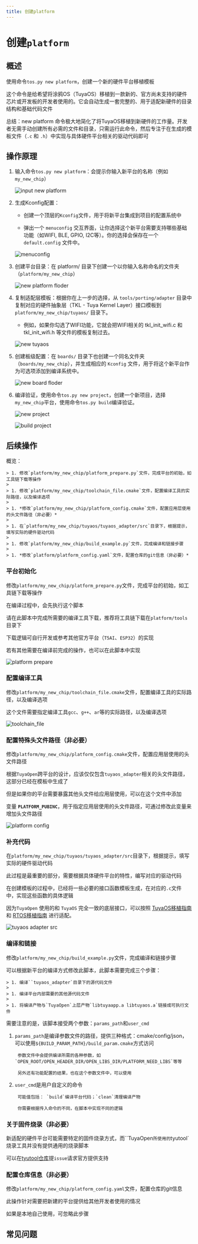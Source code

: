 ```yaml
---
title: 创建platform
---
```


# 创建`platform`

## 概述

使用命令`tos.py new platform`，创建一个新的硬件平台移植模板

这个命令是给希望将涂鸦OS（TuyaOS）移植到一款新的、官方尚未支持的硬件芯片或开发板的开发者使用的。它会自动生成一套完整的、用于适配新硬件的目录结构和基础代码文件

总结：new platform 命令极大地简化了将TuyaOS移植到新硬件的工作量。开发者无需手动创建所有必需的文件和目录，只需运行此命令，然后专注于在生成的模板文件（`.c` 和 `.h`）中实现与具体硬件平台相关的驱动代码即可


## 操作原理

1. 输入命令`tos.py new platform`：会提示你输入新平台的名称（例如 `my_new_chip`）

    ![input new platform](/img/new-platform/new-platform-input.png)

1. 生成Kconfig配置：

    * 创建一个顶层的`Kconfig`文件，用于将新平台集成到项目的配置系统中

    * 弹出一个 `menuconfig` 交互界面，让你选择这个新平台需要支持哪些基础功能（如WIFI, BLE, GPIO, I2C等）。你的选择会保存在一个 `default.config` 文件中。

    ![menuconfig](/img/new-platform/new-platform-menu.png)

1. 创建平台目录：在 platform/ 目录下创建一个以你输入名称命名的文件夹（`platform/my_new_chip`）

    ![new platform floder](/img/new-platform/new-platform-filelist.png)

1. 复制适配层模板：根据你在上一步的选择，从 `tools/porting/adapter` 目录中复制对应的硬件抽象层（TKL - Tuya Kernel Layer）接口模板到 `platform/my_new_chip/tuyaos/` 目录下。

    * 例如，如果你勾选了WIFI功能，它就会把WIFI相关的 tkl_init_wifi.c 和 tkl_init_wifi.h 等文件的模板复制过去。

    ![new tuyaos](/img/new-platform/new-platform-generate.png)

1. 创建板级配置：在 `boards/` 目录下也创建一个同名文件夹（`boards/my_new_chip`），并生成相应的 `Kconfig` 文件，用于将这个新平台作为可选项添加到编译系统中。

    ![new board floder](/img/new-platform/new-platform-filelist2.png)

1. 编译验证，使用命令`tos.py new project`，创建一个新项目，选择`my_new_chip`平台，使用命令`tos.py build`编译验证。

    ![new project](/img/new-platform/new-platform-build.png)

    ![build project](/img/new-platform/new-platform-build2.png)

## 后续操作

概览：

    > 1. 修改`platform/my_new_chip/platform_prepare.py`文件，完成平台的初始，如工具链下载等操作
    >
    > 1. 修改`platform/my_new_chip/toolchain_file.cmake`文件，配置编译工具的实际路径，以及编译选项
    >
    > 1. *修改`platform/my_new_chip/platform_config.cmake`文件，配置应用层使用的头文件路径（非必要）*
    >
    > 1. 在`platform/my_new_chip/tuyaos/tuyaos_adapter/src`目录下，根据提示，填写实际的硬件驱动代码
    >
    > 1. 修改`platform/my_new_chip/build_example.py`文件，完成编译和链接步骤
    >
    > 1. *修改`platform/platform_config.yaml`文件，配置仓库的git信息（非必要）*

### 平台初始化

修改`platform/my_new_chip/platform_prepare.py`文件，完成平台的初始，如工具链下载等操作

在编译过程中，会先执行这个脚本

请在此脚本中完成所需要的编译工具下载，推荐将工具链下载在`platform/tools`目录下

下载逻辑可自行开发或参考其他官方平台（`T5AI`、`ESP32`）的实现

若有其他需要在编译前完成的操作，也可以在此脚本中实现

![platform prepare](/img/new-platform/new-platform-prepare.png)

### 配置编译工具

修改`platform/my_new_chip/toolchain_file.cmake`文件，配置编译工具的实际路径，以及编译选项

这个文件需要指定编译工具`gcc`、`g++`、`ar`等的实际路径，以及编译选项

![toolchain_file](/img/new-platform/new-platform-toolchain.png)

### 配置特殊头文件路径（非必要）

修改`platform/my_new_chip/platform_config.cmake`文件，配置应用层使用的头文件路径

根据`TuyaOpen`跨平台的设计，应该仅仅包含`tuyaos_adapter`相关的头文件路径，这部分已经在模板中生成了

但是如果你的平台需要暴露其他头文件给应用层使用，可以在这个文件中添加

变量 **`PLATFORM_PUBINC`**，用于指定应用层使用的头文件路径，可通过修改此变量来增加头文件路径

![platform config](/img/new-platform/new-platform-config.png)

### 补充代码

在`platform/my_new_chip/tuyaos/tuyaos_adapter/src`目录下，根据提示，填写实际的硬件驱动代码

此过程是最重要的部分，需要根据具体硬件平台的特性，编写对应的驱动代码

在创建模板的过程中，已经将一些必要的接口函数模板生成，在对应的`.c`文件中，实现这些函数的具体逻辑

因为`TuyaOpen` 使用的和 `TuyaOS` 完全一致的底层接口，可以按照 [TuyaOS移植指南](https://developer.tuya.com/cn/docs/iot-device-dev/TuyaOS-translation_linux?id=Kcrwrf72ciez5#title-1-适配-RTC) 和 [RTOS移植指南](https://developer.tuya.com/cn/docs/iot-device-dev/TuyaOS-translation_rtos?id=Kcrwraf21847l#title-1-适配程序入口) 进行适配。

![tuyaos adapter src](/img/new-platform/new-platform-src.png)

### 编译和链接

修改`platform/my_new_chip/build_example.py`文件，完成编译和链接步骤

可以根据新平台的编译方式修改此脚本，此脚本需要完成三个步骤：

    > 1. 编译``tuyaos_adapter`目录下的源代码文件
    >
    > 1. 编译平台内部需要的其他源代码文件
    >
    > 1. 将编译产物与`TuyaOpen`上层产物`libtuyaapp.a libtuyaos.a`链接成可执行文件

需要注意的是，该脚本接受两个参数：`params_path`和`user_cmd`

1. `params_path`是编译参数文件的路径，提供三种格式：cmake/config/json，可以使用`${BUILD_PARAM_PATH}/build_param.cmake`方式访问

        参数文件中会提供编译所需的各种参数，如`OPEN_ROOT/OPEN_HEADER_DIR/OPEN_LIBS_DIR/PLATFORM_NEED_LIBS`等等

        另外还有功能配置的结果，也在这个参数文件中，可以使用

1. `user_cmd`是用户自定义的命令

        可能值包括： `build`编译平台代码；`clean`清理编译产物

        你需要根据传入命令的不同，在脚本中实现不同的逻辑

### 关于固件烧录（非必要）

新适配的硬件平台可能需要特定的固件烧录方式，而``TuyaOpen`所使用的`tyutool`烧录工具并没有提供通用的烧录脚本

可以在[tyutool仓库](https://github.com/tuya/tyutool)提`issue`请求官方提供支持

### 配置仓库信息（非必要）

修改`platform/my_new_chip/platform_config.yaml`文件，配置仓库的git信息

此操作针对需要把新建的平台提供给其他开发者使用的情况

如果是本地自己使用，可忽略此步骤

## 常见问题
